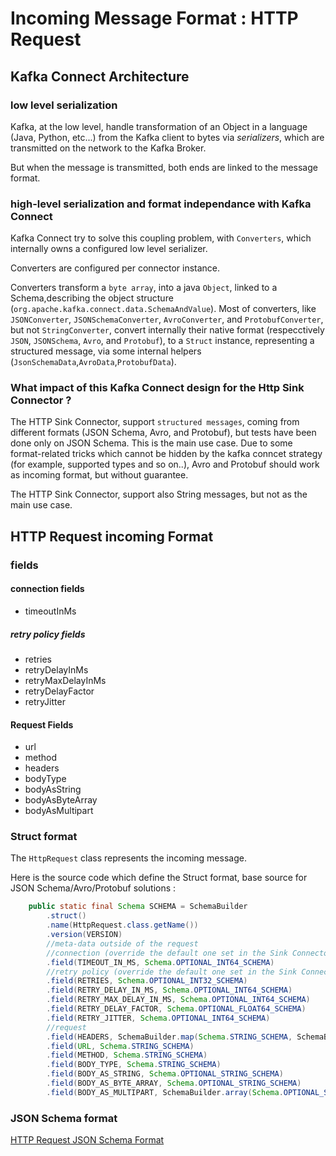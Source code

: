 # Incoming Message Format : HTTP Request

## Kafka Connect Architecture

### low level serialization
Kafka, at the low level, handle transformation of an Object in a language (Java, Python, etc...) from the Kafka client to bytes via _serializers_, which are transmitted on the network to the Kafka Broker.

But when the message is transmitted, both ends are linked to the message format.

### high-level serialization and format independance with Kafka Connect

Kafka Connect try to solve this coupling problem, with `Converters`, which internally owns a configured low level serializer.

Converters are configured per connector instance.

Converters transform a `byte array`, into a java `Object`, linked to a Schema,describing the object structure (`org.apache.kafka.connect.data.SchemaAndValue`).
Most of converters, like `JSONConverter`, `JSONSchemaConverter`, `AvroConverter`, and `ProtobufConverter`, but not `StringConverter`,
convert internally their native format (respecctively `JSON`, `JSONSchema`, `Avro`, and `Protobuf`),
to a `Struct` instance, representing a structured message, via some internal helpers (`JsonSchemaData`,`AvroData`,`ProtobufData`).

### What impact of this Kafka Connect design for the Http Sink Connector ?

The HTTP Sink Connector, support `structured messages`, coming from different formats (JSON Schema, Avro, and Protobuf),
but tests have been done only on JSON Schema. This is the main use case.
Due to some format-related tricks which cannot be hidden by the kafka conncet strategy (for example, supported types and so on..),
Avro and Protobuf should work as incoming format, but without guarantee.

The HTTP Sink Connector, support also String messages, but not as the main use case.

## HTTP Request incoming Format

### fields

#### connection fields
- timeoutInMs

##### retry policy fields


- retries
- retryDelayInMs
- retryMaxDelayInMs
- retryDelayFactor
- retryJitter

#### Request Fields

- url
- method
- headers
- bodyType
- bodyAsString
- bodyAsByteArray
- bodyAsMultipart

### Struct format

The `HttpRequest` class represents the incoming message.

Here is the source code which define the Struct format, base source for JSON Schema/Avro/Protobuf solutions : 

```java
    public static final Schema SCHEMA = SchemaBuilder
        .struct()
        .name(HttpRequest.class.getName())
        .version(VERSION)
        //meta-data outside of the request
        //connection (override the default one set in the Sink Connector)
        .field(TIMEOUT_IN_MS, Schema.OPTIONAL_INT64_SCHEMA)
        //retry policy (override the default one set in the Sink Connector)
        .field(RETRIES, Schema.OPTIONAL_INT32_SCHEMA)
        .field(RETRY_DELAY_IN_MS, Schema.OPTIONAL_INT64_SCHEMA)
        .field(RETRY_MAX_DELAY_IN_MS, Schema.OPTIONAL_INT64_SCHEMA)
        .field(RETRY_DELAY_FACTOR, Schema.OPTIONAL_FLOAT64_SCHEMA)
        .field(RETRY_JITTER, Schema.OPTIONAL_INT64_SCHEMA)
        //request
        .field(HEADERS, SchemaBuilder.map(Schema.STRING_SCHEMA, SchemaBuilder.array(Schema.STRING_SCHEMA)).build())
        .field(URL, Schema.STRING_SCHEMA)
        .field(METHOD, Schema.STRING_SCHEMA)
        .field(BODY_TYPE, Schema.STRING_SCHEMA)
        .field(BODY_AS_STRING, Schema.OPTIONAL_STRING_SCHEMA)
        .field(BODY_AS_BYTE_ARRAY, Schema.OPTIONAL_STRING_SCHEMA)
        .field(BODY_AS_MULTIPART, SchemaBuilder.array(Schema.OPTIONAL_STRING_SCHEMA));
```

### JSON Schema format

[HTTP Request JSON Schema Format](src/test/resources/http-request.json)

